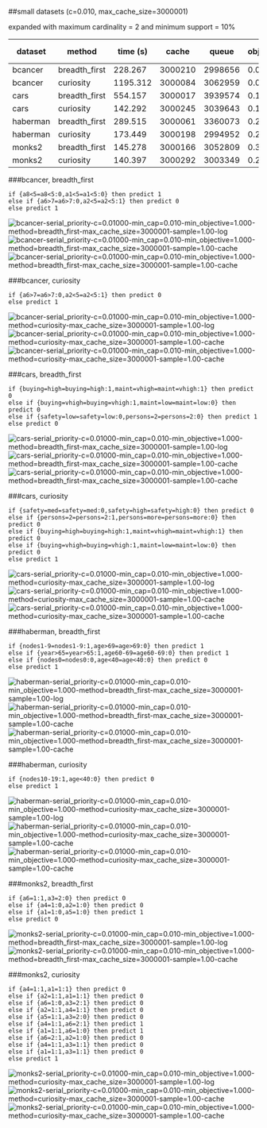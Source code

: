 ##small datasets (c=0.010, max_cache_size=3000001)

expanded with maximum cardinality = 2 and minimum support = 10%

| dataset | method | time (s) | cache | queue | objective | lower bound | accuracy | upper bound | length |
| --- | --- | --- | --- | --- | --- | --- | --- | --- | --- |
| bcancer | breadth_first | 228.267 | 3000210 | 2998656 | 0.055 | 0.049 | 0.965 | 0.971 | 2 |
| bcancer | curiosity | 1195.312 | 3000084 | 3062959 | 0.058 | 0.050 | 0.952 | 0.960 | 1 |
| cars | breadth_first | 554.157 | 3000017 | 3939574 | 0.105 | 0.105 | 0.925 | 0.925 | 3 |
| cars | curiosity | 142.292 | 3000245 | 3039643 | 0.115 | 0.061 | 0.925 | 0.979 | 4 |
| haberman | breadth_first | 289.515 | 3000061 | 3360073 | 0.242 | 0.190 | 0.788 | 0.840 | 3 |
| haberman | curiosity | 173.449 | 3000198 | 2994952 | 0.249 | 0.033 | 0.761 | 0.977 | 1 |
| monks2 | breadth_first | 145.278 | 3000166 | 3052809 | 0.317 | 0.271 | 0.713 | 0.759 | 3 |
| monks2 | curiosity | 140.397 | 3000292 | 3003349 | 0.299 | 0.188 | 0.801 | 0.912 | 10 |

###bcancer, breadth_first

	if {a8<5=a8<5:0,a1<5=a1<5:0} then predict 1
	else if {a6>7=a6>7:0,a2<5=a2<5:1} then predict 0
	else predict 1

![bcancer-serial_priority-c=0.01000-min_cap=0.010-min_objective=1.000-method=breadth_first-max_cache_size=3000001-sample=1.00-log](../figs/bcancer-serial_priority-c=0.01000-min_cap=0.010-min_objective=1.000-method=breadth_first-max_cache_size=3000001-sample=1.00-log.png)
![bcancer-serial_priority-c=0.01000-min_cap=0.010-min_objective=1.000-method=breadth_first-max_cache_size=3000001-sample=1.00-cache](../figs/bcancer-serial_priority-c=0.01000-min_cap=0.010-min_objective=1.000-method=breadth_first-max_cache_size=3000001-sample=1.00-leaves.png)
![bcancer-serial_priority-c=0.01000-min_cap=0.010-min_objective=1.000-method=breadth_first-max_cache_size=3000001-sample=1.00-cache](../figs/bcancer-serial_priority-c=0.01000-min_cap=0.010-min_objective=1.000-method=breadth_first-max_cache_size=3000001-sample=1.00-cache.png)

###bcancer, curiosity

	if {a6>7=a6>7:0,a2<5=a2<5:1} then predict 0
	else predict 1

![bcancer-serial_priority-c=0.01000-min_cap=0.010-min_objective=1.000-method=curiosity-max_cache_size=3000001-sample=1.00-log](../figs/bcancer-serial_priority-c=0.01000-min_cap=0.010-min_objective=1.000-method=curiosity-max_cache_size=3000001-sample=1.00-log.png)
![bcancer-serial_priority-c=0.01000-min_cap=0.010-min_objective=1.000-method=curiosity-max_cache_size=3000001-sample=1.00-cache](../figs/bcancer-serial_priority-c=0.01000-min_cap=0.010-min_objective=1.000-method=curiosity-max_cache_size=3000001-sample=1.00-leaves.png)
![bcancer-serial_priority-c=0.01000-min_cap=0.010-min_objective=1.000-method=curiosity-max_cache_size=3000001-sample=1.00-cache](../figs/bcancer-serial_priority-c=0.01000-min_cap=0.010-min_objective=1.000-method=curiosity-max_cache_size=3000001-sample=1.00-cache.png)

###cars, breadth_first

	if {buying=high=buying=high:1,maint=vhigh=maint=vhigh:1} then predict 0
	else if {buying=vhigh=buying=vhigh:1,maint=low=maint=low:0} then predict 0
	else if {safety=low=safety=low:0,persons=2=persons=2:0} then predict 1
	else predict 0

![cars-serial_priority-c=0.01000-min_cap=0.010-min_objective=1.000-method=breadth_first-max_cache_size=3000001-sample=1.00-log](../figs/cars-serial_priority-c=0.01000-min_cap=0.010-min_objective=1.000-method=breadth_first-max_cache_size=3000001-sample=1.00-log.png)
![cars-serial_priority-c=0.01000-min_cap=0.010-min_objective=1.000-method=breadth_first-max_cache_size=3000001-sample=1.00-cache](../figs/cars-serial_priority-c=0.01000-min_cap=0.010-min_objective=1.000-method=breadth_first-max_cache_size=3000001-sample=1.00-leaves.png)
![cars-serial_priority-c=0.01000-min_cap=0.010-min_objective=1.000-method=breadth_first-max_cache_size=3000001-sample=1.00-cache](../figs/cars-serial_priority-c=0.01000-min_cap=0.010-min_objective=1.000-method=breadth_first-max_cache_size=3000001-sample=1.00-cache.png)

###cars, curiosity

	if {safety=med=safety=med:0,safety=high=safety=high:0} then predict 0
	else if {persons=2=persons=2:1,persons=more=persons=more:0} then predict 0
	else if {buying=high=buying=high:1,maint=vhigh=maint=vhigh:1} then predict 0
	else if {buying=vhigh=buying=vhigh:1,maint=low=maint=low:0} then predict 0
	else predict 1

![cars-serial_priority-c=0.01000-min_cap=0.010-min_objective=1.000-method=curiosity-max_cache_size=3000001-sample=1.00-log](../figs/cars-serial_priority-c=0.01000-min_cap=0.010-min_objective=1.000-method=curiosity-max_cache_size=3000001-sample=1.00-log.png)
![cars-serial_priority-c=0.01000-min_cap=0.010-min_objective=1.000-method=curiosity-max_cache_size=3000001-sample=1.00-cache](../figs/cars-serial_priority-c=0.01000-min_cap=0.010-min_objective=1.000-method=curiosity-max_cache_size=3000001-sample=1.00-leaves.png)
![cars-serial_priority-c=0.01000-min_cap=0.010-min_objective=1.000-method=curiosity-max_cache_size=3000001-sample=1.00-cache](../figs/cars-serial_priority-c=0.01000-min_cap=0.010-min_objective=1.000-method=curiosity-max_cache_size=3000001-sample=1.00-cache.png)

###haberman, breadth_first

	if {nodes1-9=nodes1-9:1,age>69=age>69:0} then predict 1
	else if {year>65=year>65:1,age60-69=age60-69:0} then predict 1
	else if {nodes0=nodes0:0,age<40=age<40:0} then predict 0
	else predict 1

![haberman-serial_priority-c=0.01000-min_cap=0.010-min_objective=1.000-method=breadth_first-max_cache_size=3000001-sample=1.00-log](../figs/haberman-serial_priority-c=0.01000-min_cap=0.010-min_objective=1.000-method=breadth_first-max_cache_size=3000001-sample=1.00-log.png)
![haberman-serial_priority-c=0.01000-min_cap=0.010-min_objective=1.000-method=breadth_first-max_cache_size=3000001-sample=1.00-cache](../figs/haberman-serial_priority-c=0.01000-min_cap=0.010-min_objective=1.000-method=breadth_first-max_cache_size=3000001-sample=1.00-leaves.png)
![haberman-serial_priority-c=0.01000-min_cap=0.010-min_objective=1.000-method=breadth_first-max_cache_size=3000001-sample=1.00-cache](../figs/haberman-serial_priority-c=0.01000-min_cap=0.010-min_objective=1.000-method=breadth_first-max_cache_size=3000001-sample=1.00-cache.png)

###haberman, curiosity

	if {nodes10-19:1,age<40:0} then predict 0
	else predict 1

![haberman-serial_priority-c=0.01000-min_cap=0.010-min_objective=1.000-method=curiosity-max_cache_size=3000001-sample=1.00-log](../figs/haberman-serial_priority-c=0.01000-min_cap=0.010-min_objective=1.000-method=curiosity-max_cache_size=3000001-sample=1.00-log.png)
![haberman-serial_priority-c=0.01000-min_cap=0.010-min_objective=1.000-method=curiosity-max_cache_size=3000001-sample=1.00-cache](../figs/haberman-serial_priority-c=0.01000-min_cap=0.010-min_objective=1.000-method=curiosity-max_cache_size=3000001-sample=1.00-leaves.png)
![haberman-serial_priority-c=0.01000-min_cap=0.010-min_objective=1.000-method=curiosity-max_cache_size=3000001-sample=1.00-cache](../figs/haberman-serial_priority-c=0.01000-min_cap=0.010-min_objective=1.000-method=curiosity-max_cache_size=3000001-sample=1.00-cache.png)

###monks2, breadth_first

	if {a6=1:1,a3=2:0} then predict 0
	else if {a4=1:0,a2=1:0} then predict 0
	else if {a1=1:0,a5=1:0} then predict 1
	else predict 0

![monks2-serial_priority-c=0.01000-min_cap=0.010-min_objective=1.000-method=breadth_first-max_cache_size=3000001-sample=1.00-log](../figs/monks2-serial_priority-c=0.01000-min_cap=0.010-min_objective=1.000-method=breadth_first-max_cache_size=3000001-sample=1.00-log.png)
![monks2-serial_priority-c=0.01000-min_cap=0.010-min_objective=1.000-method=breadth_first-max_cache_size=3000001-sample=1.00-cache](../figs/monks2-serial_priority-c=0.01000-min_cap=0.010-min_objective=1.000-method=breadth_first-max_cache_size=3000001-sample=1.00-cache.png)

###monks2, curiosity

	if {a4=1:1,a1=1:1} then predict 0
	else if {a2=1:1,a1=1:1} then predict 0
	else if {a6=1:0,a3=2:1} then predict 0
	else if {a2=1:1,a4=1:1} then predict 0
	else if {a5=1:1,a3=2:0} then predict 0
	else if {a4=1:1,a6=2:1} then predict 1
	else if {a1=1:1,a6=1:0} then predict 1
	else if {a6=2:1,a2=1:0} then predict 0
	else if {a4=1:1,a3=1:1} then predict 0
	else if {a1=1:1,a3=1:1} then predict 0
	else predict 1

![monks2-serial_priority-c=0.01000-min_cap=0.010-min_objective=1.000-method=curiosity-max_cache_size=3000001-sample=1.00-log](../figs/monks2-serial_priority-c=0.01000-min_cap=0.010-min_objective=1.000-method=curiosity-max_cache_size=3000001-sample=1.00-log.png)
![monks2-serial_priority-c=0.01000-min_cap=0.010-min_objective=1.000-method=curiosity-max_cache_size=3000001-sample=1.00-cache](../figs/monks2-serial_priority-c=0.01000-min_cap=0.010-min_objective=1.000-method=curiosity-max_cache_size=3000001-sample=1.00-leaves.png)
![monks2-serial_priority-c=0.01000-min_cap=0.010-min_objective=1.000-method=curiosity-max_cache_size=3000001-sample=1.00-cache](../figs/monks2-serial_priority-c=0.01000-min_cap=0.010-min_objective=1.000-method=curiosity-max_cache_size=3000001-sample=1.00-cache.png)
